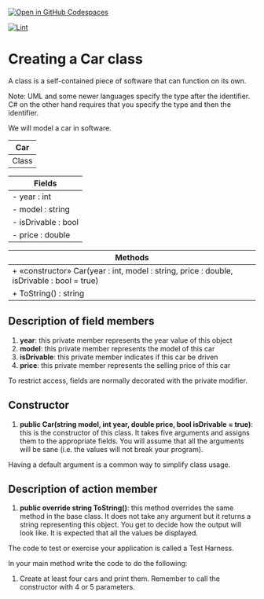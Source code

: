 [![Open in GitHub Codespaces](https://github.com/codespaces/badge.svg)](https://codespaces.new/ttran375/Week_01_lab_02_Cars_W)


[![Lint](https://github.com/ttran375/Week_01_lab_02_Cars_W/actions/workflows/main.yml/badge.svg)](https://github.com/ttran375/Week_01_lab_02_Cars_W/actions/workflows/main.yml)

# Creating a Car class

A class is a self-contained piece of software that can function on its own.

Note: UML and some newer languages specify the type after the identifier. C# on the other hand requires that you specify the type and then the identifier.

We will model a car in software.

| **Car** |
|---------|
| Class   |

| **Fields** |
|------------|
| - year : int |
| - model : string |
| - isDrivable : bool |
| - price : double |

| **Methods** |
|--------------|
| + «constructor» Car(year : int, model : string, price : double, isDrivable : bool = true) |
| + ToString() : string |

## Description of field members

1. **year**: this private member represents the year value of this object
2. **model**: this private member represents the model of this car
3. **isDrivable**: this private member indicates if this car be driven
4. **price**: this private member represents the selling price of this car

To restrict access, fields are normally decorated with the private modifier.

## Constructor

1. **public Car(string model, int year, double price, bool isDrivable = true)**: this is the constructor of this class. It takes five arguments and assigns them to the appropriate fields. You will assume that all the arguments will be sane (i.e. the values will not break your program).

Having a default argument is a common way to simplify class usage.

## Description of action member

1. **public override string ToString()**: this method overrides the same method in the base class. It does not take any argument but it returns a string representing this object. You get to decide how the output will look like. It is expected that all the values be displayed.

The code to test or exercise your application is called a Test Harness.

In your main method write the code to do the following:

1. Create at least four cars and print them. Remember to call the constructor with 4 or 5 parameters.
